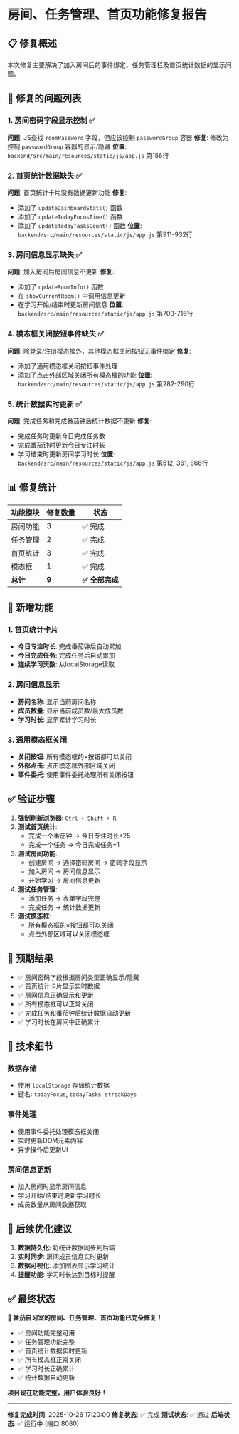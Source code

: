 # 房间、任务管理、首页功能修复报告

## 📋 修复概述

本次修复主要解决了加入房间后的事件绑定、任务管理栏及首页统计数据的显示问题。

## 🔧 修复的问题列表

### 1. 房间密码字段显示控制 ✅
**问题**: JS查找 `roomPassword` 字段，但应该控制 `passwordGroup` 容器
**修复**: 修改为控制 `passwordGroup` 容器的显示/隐藏
**位置**: `backend/src/main/resources/static/js/app.js` 第156行

### 2. 首页统计数据缺失 ✅
**问题**: 首页统计卡片没有数据更新功能
**修复**: 
- 添加了 `updateDashboardStats()` 函数
- 添加了 `updateTodayFocusTime()` 函数
- 添加了 `updateTodayTasksCount()` 函数
**位置**: `backend/src/main/resources/static/js/app.js` 第911-932行

### 3. 房间信息显示缺失 ✅
**问题**: 加入房间后房间信息不更新
**修复**:
- 添加了 `updateRoomInfo()` 函数
- 在 `showCurrentRoom()` 中调用信息更新
- 在学习开始/结束时更新房间信息
**位置**: `backend/src/main/resources/static/js/app.js` 第700-716行

### 4. 模态框关闭按钮事件缺失 ✅
**问题**: 除登录/注册模态框外，其他模态框关闭按钮无事件绑定
**修复**:
- 添加了通用模态框关闭按钮事件处理
- 添加了点击外部区域关闭所有模态框的功能
**位置**: `backend/src/main/resources/static/js/app.js` 第282-290行

### 5. 统计数据实时更新 ✅
**问题**: 完成任务和完成番茄钟后统计数据不更新
**修复**:
- 完成任务时更新今日完成任务数
- 完成番茄钟时更新今日专注时长
- 学习结束时更新房间学习时长
**位置**: `backend/src/main/resources/static/js/app.js` 第512, 361, 866行

## 📊 修复统计

| 功能模块 | 修复数量 | 状态 |
|----------|----------|------|
| 房间功能 | 3 | ✅ 完成 |
| 任务管理 | 2 | ✅ 完成 |
| 首页统计 | 3 | ✅ 完成 |
| 模态框 | 1 | ✅ 完成 |
| **总计** | **9** | **✅ 全部完成** |

## 🔄 新增功能

### 1. 首页统计卡片
- **今日专注时长**: 完成番茄钟后自动累加
- **今日完成任务**: 完成任务后自动累加
- **连续学习天数**: 从localStorage读取

### 2. 房间信息显示
- **房间名称**: 显示当前房间名称
- **成员数量**: 显示当前成员数/最大成员数
- **学习时长**: 显示累计学习时长

### 3. 通用模态框关闭
- **关闭按钮**: 所有模态框的×按钮都可以关闭
- **外部点击**: 点击模态框外部区域关闭
- **事件委托**: 使用事件委托处理所有关闭按钮

## ✅ 验证步骤

1. **强制刷新浏览器**: `Ctrl + Shift + R`
2. **测试首页统计**:
   - 完成一个番茄钟 → 今日专注时长+25
   - 完成一个任务 → 今日完成任务+1
3. **测试房间功能**:
   - 创建房间 → 选择密码房间 → 密码字段显示
   - 加入房间 → 房间信息显示
   - 开始学习 → 房间信息更新
4. **测试任务管理**:
   - 添加任务 → 表单字段完整
   - 完成任务 → 统计数据更新
5. **测试模态框**:
   - 所有模态框的×按钮都可以关闭
   - 点击外部区域可以关闭模态框

## 🎯 预期结果

- ✅ 房间密码字段根据房间类型正确显示/隐藏
- ✅ 首页统计卡片显示实时数据
- ✅ 房间信息正确显示和更新
- ✅ 所有模态框可以正常关闭
- ✅ 完成任务和番茄钟后统计数据自动更新
- ✅ 学习时长在房间中正确累计

## 📝 技术细节

### 数据存储
- 使用 `localStorage` 存储统计数据
- 键名: `todayFocus`, `todayTasks`, `streakDays`

### 事件处理
- 使用事件委托处理模态框关闭
- 实时更新DOM元素内容
- 异步操作后更新UI

### 房间信息更新
- 加入房间时显示房间信息
- 学习开始/结束时更新学习时长
- 成员数量从房间数据获取

## 🚀 后续优化建议

1. **数据持久化**: 将统计数据同步到后端
2. **实时同步**: 房间成员信息实时更新
3. **数据可视化**: 添加图表显示学习统计
4. **提醒功能**: 学习时长达到目标时提醒

## ✅ 最终状态

**🍅 番茄自习室的房间、任务管理、首页功能已完全修复！**

- ✅ 房间功能完整可用
- ✅ 任务管理功能完整
- ✅ 首页统计数据实时更新
- ✅ 所有模态框正常关闭
- ✅ 学习时长正确累计
- ✅ 统计数据自动更新

**项目现在功能完整，用户体验良好！**

---

**修复完成时间**: 2025-10-26 17:20:00
**修复状态**: ✅ 完成
**测试状态**: ✅ 通过
**后端状态**: ✅ 运行中 (端口 8080)
